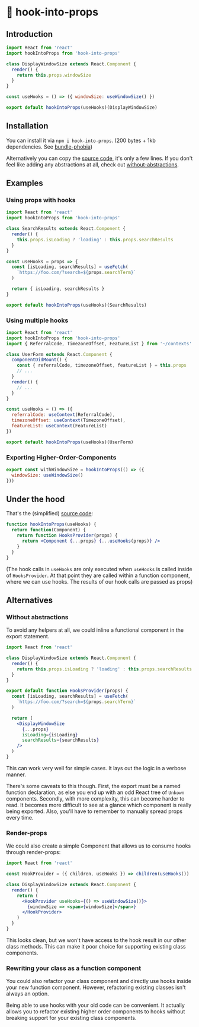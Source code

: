 # 🚢 hook-into-props

## Introduction

```jsx
import React from 'react'
import hookIntoProps from 'hook-into-props'

class DisplayWindowSize extends React.Component {
  render() {
    return this.props.windowSize
  }
}

const useHooks = () => ({ windowSize: useWindowSize() })

export default hookIntoProps(useHooks)(DisplayWindowSize)
```

## Installation

You can install it via `npm i hook-into-props`. (200 bytes + 1kb dependencies. See [bundle-phobia](https://bundlephobia.com/result?p=hook-into-props))

Alternatively you can copy the [source code](index.js), it's only a few lines. If you don't feel like adding any abstractions at all, check out [without-abstractions](#without-abstractions).

## Examples

### Using props with hooks

```jsx
import React from 'react'
import hookIntoProps from 'hook-into-props'

class SearchResults extends React.Component {
  render() {
    this.props.isLoading ? 'loading' : this.props.searchResults
  }
}

const useHooks = props => {
  const [isLoading, searchResults] = useFetch(
    `https://foo.com/?search=${props.searchTerm}`
  )

  return { isLoading, searchResults }
}

export default hookIntoProps(useHooks)(SearchResults)
```

### Using multiple hooks

```jsx
import React from 'react'
import hookIntoProps from 'hook-into-props'
import { ReferralCode, TimezoneOffset, FeatureList } from '~/contexts'

class UserForm extends React.Component {
  componentDidMount() {
    const { referralCode, timezoneOffset, featureList } = this.props
    // ...
  }
  render() {
    // ...
  }
}

const useHooks = () => ({
  referralCode: useContext(ReferralCode),
  timezoneOffset: useContext(TimezoneOffset),
  featureList: useContext(FeatureList)
})

export default hookIntoProps(useHooks)(UserForm)
```

### Exporting Higher-Order-Components

```jsx
export const withWindowSize = hookIntoProps(() => ({
  windowSize: useWindowSize()
}))
```

## Under the hood

That's the (simplified) [source code](index.js):

```jsx
function hookIntoProps(useHooks) {
  return function(Component) {
    return function HooksProvider(props) {
      return <Component {...props} {...useHooks(props)} />
    }
  }
}
```

(The hook calls in `useHooks` are only executed when `useHooks` is called inside of `HooksProvider`. At that point they are called within a function component, where we can use hooks. The results of our hook calls are passed as props)

## Alternatives

### Without abstractions

To avoid any helpers at all, we could inline a functional component in the export statement.

```jsx
import React from 'react'

class DisplayWindowSize extends React.Component {
  render() {
    return this.props.isLoading ? 'loading' : this.props.searchResults
  }
}

export default function HooksProvider(props) {
  const [isLoading, searchResults] = useFetch(
    `https://foo.com/?search=${props.searchTerm}`
  )

  return (
    <DisplayWindowSize
      {...props}
      isLoading={isLoading}
      searchResults={searchResults}
    />
  )
}
```

This can work very well for simple cases. It lays out the logic in a verbose manner.

There's some caveats to this though. First, the export must be a named function declaration, as else you end up with an odd React tree of `Unkown` components. Secondly, with more complexity, this can become harder to read. It becomes more difficult to see at a glance which component is really being exported. Also, you'll have to remember to manually spread props every time.

### Render-props

We could also create a simple Component that allows us to consume hooks through render-props:

```jsx
import React from 'react'

const HookProvider = ({ children, useHooks }) => children(useHooks())

class DisplayWindowSize extends React.Component {
  render() {
    return (
      <HookProvider useHooks={() => useWindowSize()}>
        {windowSize => <span>{windowSize}</span>}
      </HookProvider>
    )
  }
}
```

This looks clean, but we won't have access to the hook result in our other class methods. This can make it poor choice for supporting existing class components.

### Rewriting your class as a function component

You could also refactor your class component and directly use hooks inside your new function component. However, refactoring existing classes isn't always an option.

Being able to use hooks with your old code can be convenient. It actually allows you to refactor existing higher order components to hooks without breaking support for your existing class components.
